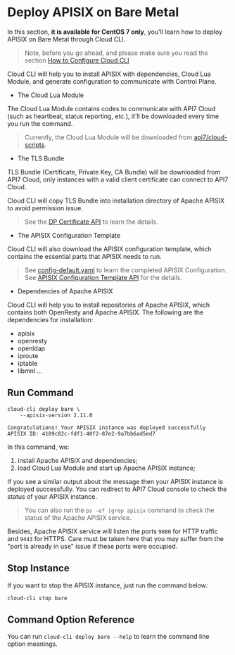 Deploy APISIX on Bare Metal
=======================

In this section, **it is available for CentOS 7 only**, you'll learn how to deploy APISIX on Bare Metal through Cloud CLI.

> Note, before you go ahead, and please make sure you read the section
> [How to Configure Cloud CLI](./configuring-cloud-cli.md)

Cloud CLI will help you to install APISIX with dependencies, Cloud Lua Module, and generate configuration to communicate with Control Plane.

* The Cloud Lua Module

The Cloud Lua Module contains codes to communicate with API7 Cloud (such as
heartbeat, status reporting, etc.), it'll be downloaded every time you run the command.

> Currently, the Cloud Lua Module will be downloaded from [api7/cloud-scripts](https://github.com/api7/cloud-scripts).

* The TLS Bundle

TLS Bundle (Certificate, Private Key, CA Bundle) will be downloaded from API7
Cloud, only instances with a valid client certificate can connect to API7 Cloud.

Cloud CLI will copy TLS Bundle into installation directory of Apache APISIX to
avoid permission issue.

> See the
> [DP Certificate API](https://docs.az-staging.api7.cloud/swagger/#/controlplanes_operation/getCertificates)
> to learn the details.

* The APISIX Configuration Template

Cloud CLI will also download the APISIX configuration template, which contains
the essential parts that APISIX needs to run.

> See
> [config-default.yaml](https://github.com/apache/apisix/blob/master/conf/config-default.yaml)
> to learn the completed APISIX Configuration.
> See [APISIX Configuration Template API](https://docs.az-staging.api7.cloud/swagger/#/controlplanes_operation/getControlPlaneStartupConfig)
> for the details.

* Dependencies of Apache APISIX

Cloud CLI will help you to install repositories of Apache APISIX, which contains 
both OpenResty and Apache APISIX. The following are the dependencies for installation:

- apisix
- openresty
- openldap
- iproute
- iptable
- libmnl
...

Run Command
-----------

```shell
cloud-cli deploy bare \
    --apisix-version 2.11.0

Congratulations! Your APISIX instance was deployed successfully
APISIX ID: 4189c82c-fdf1-40f2-87e2-9a7bb6ad5ed7
```

In this command, we:

1. install Apache APISIX and dependencies;
2. load Cloud Lua Module and start up Apache APISIX instance;

If you see a similar output about the message
then your APISIX instance is deployed successfully. You can 
redirect to API7 Cloud console to check the status of your APISIX instance.

> You can also run the `ps -ef |grep apisix` command to check the status of the Apache APISIX service.

Besides, Apache APISIX service will listen the ports `9080` for HTTP traffic and `9443` for HTTPS. Care must be taken here that you may suffer from the "port is already in use" issue if these ports were occupied.

Stop Instance
-------------

If you want to stop the APISIX instance, just run the command below:

```shell
cloud-cli stop bare
```

Command Option Reference
------------------------

You can run `cloud-cli deploy bare --help` to learn the command line option meanings.
